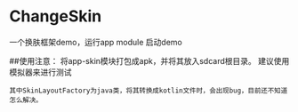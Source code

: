 # ChangeSkin
一个换肤框架demo，运行app module 启动demo

##使用注意：
	将app-skin模块打包成apk，并将其放入sdcard根目录。
	建议使用模拟器来进行测试
	
	其中SkinLayoutFactory为java类，将其转换成kotlin文件时，会出现bug，目前还不知道怎么解决。
